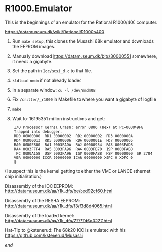 # R1000.Emulator

This is the beginnings of an emulator for the Rational R1000/400 computer.

https://datamuseum.dk/wiki/Rational/R1000s400

1. Run `make setup`, this clones the Musashi 68k emulator and downloads the EEPROM images.

2. Manually download https://datamuseum.dk/bits/30000551 somewhere, it needs a gigabyte.

3. Set the path in `Ioc/scsi_d.c` to that file.

4. `kldload nmdm` if not already loaded

5. In a separate window: `cu -l /dev/nmdm0B`

6. Fix `/critter/_r1000` in Makefile to where you want a gigabyte of logfile

7. `make`

8. Wait for 16195351 million instructions and get:

```
	I/O Processor Kernel Crash: error 0806 (hex) at PC=000049F8
	Trapped into debugger.
	RD0 00000000  RD1 00000002  RD2 00000002  RD3 0000000A 
	RD4 00000013  RD5 00000006  RD6 0000001E  RD7 00000005 
	RA0 0000E800  RA1 0003FADA  RA2 00000954  RA3 0003FAD8 
	RA4 0003FFF4  RA5 0003FA96  RA6 0003FB70  ISP 0000FAB8 
	 PC 0000A158  USP 0003FA96  ISP 0000FAB8  MSP 00000000  SR 2704 
	VBR 00000000 ICCR 00000009 ICAR 00000000 XSFC 0 XDFC 0 
	@
```

(I suspect this is the kernel getting to either the VME or LANCE ethernet chip initialization.)

Disassembly of the IOC EEPROM: http://datamuseum.dk/aa/r1k_dfs/be/bed92cf60.html

Disassembly of the RESHA EEPROM: http://datamuseum.dk/aa/r1k_dfs/f3/f3d8d4065.html

Disassembly of the loaded kernel: http://datamuseum.dk/aa/r1k_dfs/77/77d6c3277.html

Hat-Tip to @kstenerud: The 68k20 IOC is emulated with his https://github.com/kstenerud/Musashi

*end*
